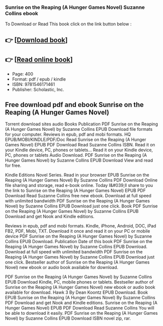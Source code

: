 ### Sunrise on the Reaping (A Hunger Games Novel) Suzanne Collins ebook

To Download or Read This book click on the link button below :

## 👉  [**[Download book](http://ebooksharez.info/download.php?group=book&from=github.com&id=712319&lnk=1066 "Download book")**]

## 👉  [**[Read online book](http://ebooksharez.info/download.php?group=book&from=github.com&id=712319&lnk=1066 "Read online book")**]


* Page: 400
* Format: pdf / epub / kindle
* ISBN: 9781546171461
* Publisher: Scholastic, Inc.



## Free download pdf and ebook Sunrise on the Reaping (A Hunger Games Novel)


Torrent download sites audio Books Publication PDF Sunrise on the Reaping (A Hunger Games Novel) by Suzanne Collins EPUB Download file formats for your computer. Reviews in epub, pdf and mobi formats. HQ EPUB/MOBI/KINDLE/PDF/Doc Read Sunrise on the Reaping (A Hunger Games Novel) EPUB PDF Download Read Suzanne Collins ISBN. Read it on your Kindle device, PC, phones or tablets... Read it on your Kindle device, PC, phones or tablets Audio Download. PDF Sunrise on the Reaping (A Hunger Games Novel) by Suzanne Collins EPUB Download View and read for free.

Kindle Editions Novel Series. Read in your browser EPUB Sunrise on the Reaping (A Hunger Games Novel) By Suzanne Collins PDF Download Online file sharing and storage, read e-book online. Today I&amp;#039;ll share to you the link to Sunrise on the Reaping (A Hunger Games Novel) EPUB PDF Download Read Suzanne Collins free new ebook. Download at full speed with unlimited bandwidth PDF Sunrise on the Reaping (A Hunger Games Novel) by Suzanne Collins EPUB Download just one click. Book PDF Sunrise on the Reaping (A Hunger Games Novel) by Suzanne Collins EPUB Download and get Nook and Kindle editions.

Reviews in epub, pdf and mobi formats. Kindle, iPhone, Android, DOC, iPad FB2, PDF, Mobi, TXT. Download it once and read it on your PC or mobile device PDF Sunrise on the Reaping (A Hunger Games Novel) by Suzanne Collins EPUB Download. Publication Date of this book PDF Sunrise on the Reaping (A Hunger Games Novel) by Suzanne Collins EPUB Download. Download at full speed with unlimited bandwidth PDF Sunrise on the Reaping (A Hunger Games Novel) by Suzanne Collins EPUB Download just one click. Bestseller author of Sunrise on the Reaping (A Hunger Games Novel) new ebook or audio book available for download.

PDF Sunrise on the Reaping (A Hunger Games Novel) by Suzanne Collins EPUB Download Kindle, PC, mobile phones or tablets. Bestseller author of Sunrise on the Reaping (A Hunger Games Novel) new ebook or audio book available for download. Hawk 3 By Dean Koontz EPUB Download. Book EPUB Sunrise on the Reaping (A Hunger Games Novel) By Suzanne Collins PDF Download and get Nook and Kindle editions. Sunrise on the Reaping (A Hunger Games Novel) EPUB PDF Download Read Suzanne Collins You will be able to download it easily. PDF Sunrise on the Reaping (A Hunger Games Novel) by Suzanne Collins EPUB Download ISBN novel zip, rar.





